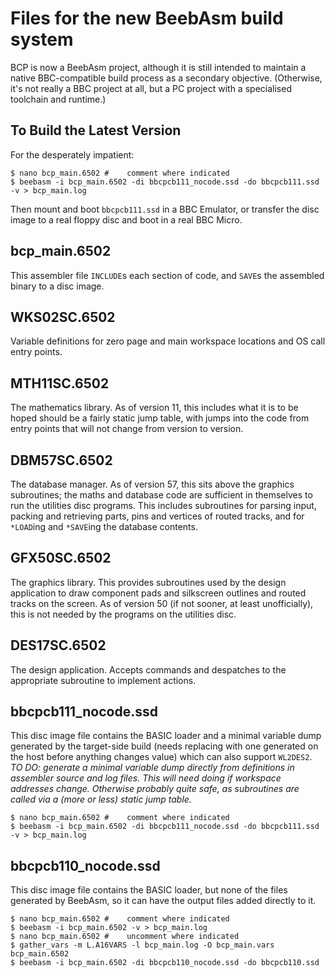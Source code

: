 # Files for the new BeebAsm build system #

BCP is now a BeebAsm project, although it is still intended to maintain a native BBC-compatible build process as a secondary objective.  (Otherwise, it's not
really a BBC project at all, but a PC project with a specialised toolchain and runtime.)

## To Build the Latest Version ##
For the desperately impatient:
```
$ nano bcp_main.6502 #    comment where indicated
$ beebasm -i bcp_main.6502 -di bbcpcb111_nocode.ssd -do bbcpcb111.ssd -v > bcp_main.log
```
Then mount and boot `bbcpcb111.ssd` in a BBC Emulator, or transfer the disc image to a real floppy disc and boot in a real BBC Micro.

## bcp_main.6502 ##
This assembler file `INCLUDE`s each section of code, and `SAVE`s the assembled binary to a disc image.  

## WKS02SC.6502 ##
Variable definitions for zero page and main workspace locations and OS call entry points.

## MTH11SC.6502 ##
The mathematics library.  As of version 11, this includes what it is to be hoped should be a fairly static jump table, with jumps into the code from entry points that will not change from version to version.

## DBM57SC.6502 ##
The database manager.  As of version 57, this sits above the graphics subroutines; the maths and database code are sufficient in themselves to run the utilities disc programs.  This includes subroutines for parsing input, packing and retrieving parts, pins and vertices of routed tracks, and for `*LOAD`ing and `*SAVE`ing the database contents.

## GFX50SC.6502 ##
The graphics library.  This provides subroutines used by the design application to draw component pads and silkscreen outlines and routed tracks on the screen.  As of version 50  (if not sooner, at least unofficially),  this is not needed by the programs on the utilities disc.

## DES17SC.6502 ##
The design application.  Accepts commands and despatches to the appropriate subroutine to implement actions.  

## bbcpcb111_nocode.ssd ##
This disc image file contains the BASIC loader and a minimal variable dump generated by the target-side build  (needs replacing with one generated on the host before anything changes value)  which can also support `WL2DES2`.  _TO DO: generate a minimal variable dump directly from definitions in assembler source and log files.  This will need doing if workspace addresses change.  Otherwise probably quite safe, as subroutines are called via a  (more or less)  static jump table._

```
$ nano bcp_main.6502 #    comment where indicated
$ beebasm -i bcp_main.6502 -di bbcpcb111_nocode.ssd -do bbcpcb111.ssd -v > bcp_main.log
```

## bbcpcb110_nocode.ssd ##
This disc image file contains the BASIC loader, but none of the files generated by BeebAsm, so it can have the output files added directly to it.

```
$ nano bcp_main.6502 #    comment where indicated
$ beebasm -i bcp_main.6502 -v > bcp_main.log
$ nano bcp_main.6502 #    uncomment where indicated
$ gather_vars -m L.A16VARS -l bcp_main.log -O bcp_main.vars bcp_main.6502
$ beebasm -i bcp_main.6502 -di bbcpcb110_nocode.ssd -do bbcpcb110.ssd
```
